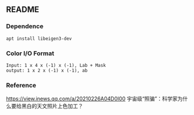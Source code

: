 ## README

### Dependence
```
apt install libeigen3-dev
```

### Color I/O Format
```
Input: 1 x 4 x (-1) x (-1), Lab + Mask
output: 1 x 2 x (-1) x (-1), ab

````

### Reference
https://view.inews.qq.com/a/20210226A04D0I00
宇宙级“照骗”：科学家为什么要给黑白的天文照片上色加工？
